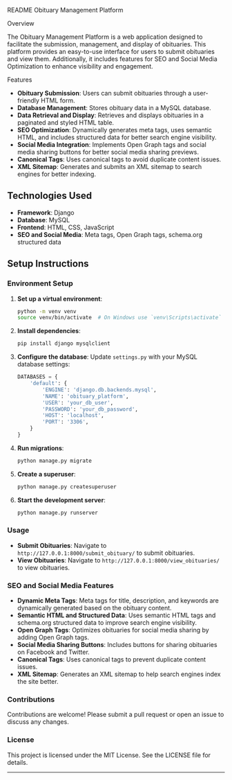  README 
Obituary Management Platform

Overview

The Obituary Management Platform is a web application designed to facilitate the submission, management, and display of obituaries. This platform provides an easy-to-use interface for users to submit obituaries and view them. Additionally, it includes features for SEO and Social Media Optimization to enhance visibility and engagement.

 Features

- **Obituary Submission**: Users can submit obituaries through a user-friendly HTML form.
- **Database Management**: Stores obituary data in a MySQL database.
- **Data Retrieval and Display**: Retrieves and displays obituaries in a paginated and styled HTML table.
- **SEO Optimization**: Dynamically generates meta tags, uses semantic HTML, and includes structured data for better search engine visibility.
- **Social Media Integration**: Implements Open Graph tags and social media sharing buttons for better social media sharing previews.
- **Canonical Tags**: Uses canonical tags to avoid duplicate content issues.
- **XML Sitemap**: Generates and submits an XML sitemap to search engines for better indexing.

## Technologies Used

- **Framework**: Django
- **Database**: MySQL
- **Frontend**: HTML, CSS, JavaScript
- **SEO and Social Media**: Meta tags, Open Graph tags, schema.org structured data

## Setup Instructions

### Environment Setup

1. **Set up a virtual environment**:
    ```bash
    python -m venv venv
    source venv/bin/activate  # On Windows use `venv\Scripts\activate`
    ```

2. **Install dependencies**:
    ```bash
    pip install django mysqlclient
    ```

3. **Configure the database**:
    Update `settings.py` with your MySQL database settings:
    ```python
    DATABASES = {
        'default': {
            'ENGINE': 'django.db.backends.mysql',
            'NAME': 'obituary_platform',
            'USER': 'your_db_user',
            'PASSWORD': 'your_db_password',
            'HOST': 'localhost',
            'PORT': '3306',
        }
    }
    ```

4. **Run migrations**:
    ```bash
    python manage.py migrate
    ```

5. **Create a superuser**:
    ```bash
    python manage.py createsuperuser
    ```

6. **Start the development server**:
    ```bash
    python manage.py runserver
    ```

### Usage

- **Submit Obituaries**: Navigate to `http://127.0.0.1:8000/submit_obituary/` to submit obituaries.
- **View Obituaries**: Navigate to `http://127.0.0.1:8000/view_obituaries/` to view obituaries.

### SEO and Social Media Features

- **Dynamic Meta Tags**: Meta tags for title, description, and keywords are dynamically generated based on the obituary content.
- **Semantic HTML and Structured Data**: Uses semantic HTML tags and schema.org structured data to improve search engine visibility.
- **Open Graph Tags**: Optimizes obituaries for social media sharing by adding Open Graph tags.
- **Social Media Sharing Buttons**: Includes buttons for sharing obituaries on Facebook and Twitter.
- **Canonical Tags**: Uses canonical tags to prevent duplicate content issues.
- **XML Sitemap**: Generates an XML sitemap to help search engines index the site better.

### Contributions

Contributions are welcome! Please submit a pull request or open an issue to discuss any changes.

### License

This project is licensed under the MIT License. See the LICENSE file for details.

---


